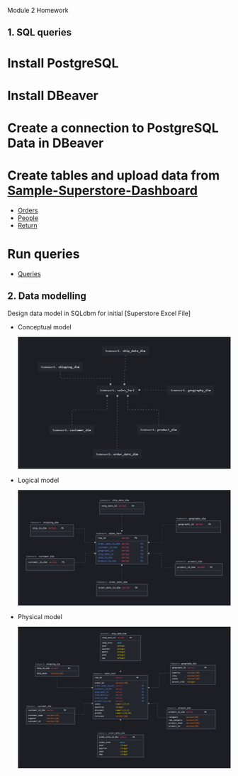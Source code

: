 Module 2 Homework
## 1. SQL queries
# Install PostgreSQL
# Install DBeaver
# Create a connection to PostgreSQL Data in DBeaver
# Create tables and upload data from [Sample-Superstore-Dashboard](https://github.com/Insomikk/datalearn/blob/main/DE-101/Module1/Sample%20-%20Superstore%20-%20Dashboard.xlsx)
- [Orders](https://github.com/Insomikk/datalearn/blob/main/DE-101/Module2/data_transform/SQL_data_questions/orders.sql)
- [People](https://github.com/Insomikk/datalearn/blob/main/DE-101/Module2/data_transform/SQL_data_questions/people.sql)
- [Return](https://github.com/Insomikk/datalearn/blob/main/DE-101/Module2/data_transform/SQL_data_questions/returns.sql)

# Run queries
- [Queries](https://github.com/Insomikk/datalearn/blob/main/DE-101/Module2/data_transform/SQL_data_questions/questions.sql)

## 2. Data modelling
Design data model in SQLdbm for initial [Superstore Excel File]
- Conceptual model
  
  ![](https://github.com/Insomikk/datalearn/blob/main/DE-101/Module2/Conceptual%20model.png)
- Logical model
  
  ![](https://github.com/Insomikk/datalearn/blob/main/DE-101/Module2/Logical%20model.png)
- Physical model
  
  ![](https://github.com/Insomikk/datalearn/blob/main/DE-101/Module2/Physical%20model.png)
